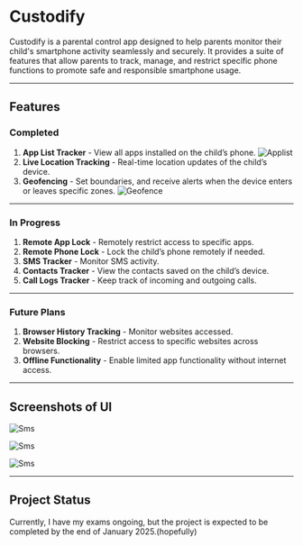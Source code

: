# Custodify

Custodify is a parental control app designed to help parents monitor their child's smartphone activity seamlessly and securely. It provides a suite of features that allow parents to track, manage, and restrict specific phone functions to promote safe and responsible smartphone usage.
___
## Features

### Completed
1. **App List Tracker** - View all apps installed on the child’s phone.
![Applist](Screenshots/applist.png)
2. **Live Location Tracking** - Real-time location updates of the child’s device.
3. **Geofencing** - Set boundaries, and receive alerts when the device enters or leaves specific zones.
![Geofence](Screenshots/geofence.png)
___
### In Progress
1. **Remote App Lock** - Remotely restrict access to specific apps.
2. **Remote Phone Lock** - Lock the child’s phone remotely if needed.
3. **SMS Tracker** - Monitor SMS activity.
4. **Contacts Tracker** - View the contacts saved on the child’s device.
5. **Call Logs Tracker** - Keep track of incoming and outgoing calls.
___
### Future Plans
1. **Browser History Tracking** - Monitor websites accessed.
2. **Website Blocking** - Restrict access to specific websites across browsers.
3. **Offline Functionality** - Enable limited app functionality without internet access.
___
## Screenshots of UI
![Sms](Screenshots/apps.jpg)

![Sms](Screenshots/sms.jpg)

![Sms](Screenshots/calls.jpg)
___
## Project Status
Currently, I have my exams ongoing, but the project is expected to be completed by the end of January 2025.(hopefully)

